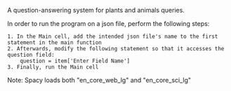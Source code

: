 A question-answering system for plants and animals queries.


In order to run the program on a json file, perform the following steps:

    1. In the Main cell, add the intended json file's name to the first statement in the main function
    2. Afterwards, modify the following statement so that it accesses the question field:
        question = item['Enter Field Name']
    3. Finally, run the Main cell


Note: Spacy loads both "en_core_web_lg" and "en_core_sci_lg"



